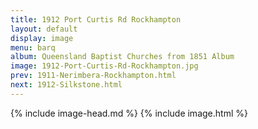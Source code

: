 ```yaml
---
title: 1912 Port Curtis Rd Rockhampton
layout: default
display: image
menu: barq
album: Queensland Baptist Churches from 1851 Album
image: 1912-Port-Curtis-Rd-Rockhampton.jpg
prev: 1911-Nerimbera-Rockhampton.html
next: 1912-Silkstone.html
---
```

{% include image-head.md %}
{% include image.html %}